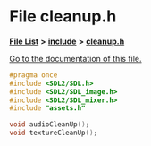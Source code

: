 
# File cleanup.h

[**File List**](files.md) **>** [**include**](dir_d44c64559bbebec7f509842c48db8b23.md) **>** [**cleanup.h**](cleanup_8h.md)

[Go to the documentation of this file.](cleanup_8h.md) 


````cpp
#pragma once
#include <SDL2/SDL.h>
#include <SDL2/SDL_image.h>
#include <SDL2/SDL_mixer.h>
#include "assets.h"

void audioCleanUp();
void textureCleanUp();
````

